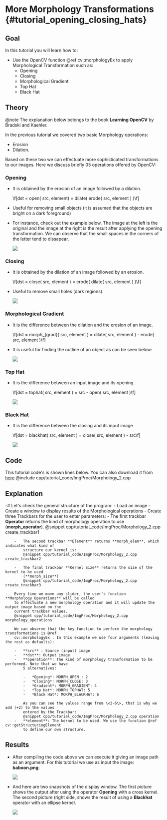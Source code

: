 More Morphology Transformations {#tutorial_opening_closing_hats}
===============================

Goal
----

In this tutorial you will learn how to:

-   Use the OpenCV function @ref cv::morphologyEx to apply Morphological Transformation such as:
    -   Opening
    -   Closing
    -   Morphological Gradient
    -   Top Hat
    -   Black Hat

Theory
------

@note The explanation below belongs to the book **Learning OpenCV** by Bradski and Kaehler.

In the previous tutorial we covered two basic Morphology operations:

-   Erosion
-   Dilation.

Based on these two we can effectuate more sophisticated transformations to our images. Here we
discuss briefly 05 operations offered by OpenCV:

### Opening

-   It is obtained by the erosion of an image followed by a dilation.

    \f[dst = open( src, element) = dilate( erode( src, element ) )\f]

-   Useful for removing small objects (it is assumed that the objects are bright on a dark
    foreground)
-   For instance, check out the example below. The image at the left is the original and the image
    at the right is the result after applying the opening transformation. We can observe that the
    small spaces in the corners of the letter tend to dissapear.

    ![](images/Morphology_2_Tutorial_Theory_Opening.png)

### Closing

-   It is obtained by the dilation of an image followed by an erosion.

    \f[dst = close( src, element ) = erode( dilate( src, element ) )\f]

-   Useful to remove small holes (dark regions).

    ![](images/Morphology_2_Tutorial_Theory_Closing.png)

### Morphological Gradient

-   It is the difference between the dilation and the erosion of an image.

    \f[dst = morph_{grad}( src, element ) = dilate( src, element ) - erode( src, element )\f]

-   It is useful for finding the outline of an object as can be seen below:

    ![](images/Morphology_2_Tutorial_Theory_Gradient.png)

### Top Hat

-   It is the difference between an input image and its opening.

    \f[dst = tophat( src, element ) = src - open( src, element )\f]

    ![](images/Morphology_2_Tutorial_Theory_TopHat.png)

### Black Hat

-   It is the difference between the closing and its input image

    \f[dst = blackhat( src, element ) = close( src, element ) - src\f]

    ![](images/Morphology_2_Tutorial_Theory_BlackHat.png)

Code
----

This tutorial code's is shown lines below. You can also download it from
[here](https://github.com/opencv/opencv/tree/master/samples/cpp/tutorial_code/ImgProc/Morphology_2.cpp)
@include cpp/tutorial_code/ImgProc/Morphology_2.cpp

Explanation
-----------

-#  Let's check the general structure of the program:
    -   Load an image
    -   Create a window to display results of the Morphological operations
    -   Create three Trackbars for the user to enter parameters:
        -   The first trackbar **Operator** returns the kind of morphology operation to use
            (**morph_operator**).
            @snippet cpp/tutorial_code/ImgProc/Morphology_2.cpp create_trackbar1

        -   The second trackbar **Element** returns **morph_elem**, which indicates what kind of
            structure our kernel is:
            @snippet cpp/tutorial_code/ImgProc/Morphology_2.cpp create_trackbar2

        -   The final trackbar **Kernel Size** returns the size of the kernel to be used
            (**morph_size**)
            @snippet cpp/tutorial_code/ImgProc/Morphology_2.cpp create_trackbar3

    -   Every time we move any slider, the user's function **Morphology_Operations** will be called
        to effectuate a new morphology operation and it will update the output image based on the
        current trackbar values.
        @snippet cpp/tutorial_code/ImgProc/Morphology_2.cpp morphology_operations

        We can observe that the key function to perform the morphology transformations is @ref
        cv::morphologyEx . In this example we use four arguments (leaving the rest as defaults):

        -   **src** : Source (input) image
        -   **dst**: Output image
        -   **operation**: The kind of morphology transformation to be performed. Note that we have
            5 alternatives:

            -   *Opening*: MORPH_OPEN : 2
            -   *Closing*: MORPH_CLOSE: 3
            -   *Gradient*: MORPH_GRADIENT: 4
            -   *Top Hat*: MORPH_TOPHAT: 5
            -   *Black Hat*: MORPH_BLACKHAT: 6

            As you can see the values range from \<2-6\>, that is why we add (+2) to the values
            entered by the Trackbar:
            @snippet cpp/tutorial_code/ImgProc/Morphology_2.cpp operation
        -   **element**: The kernel to be used. We use the function @ref cv::getStructuringElement
            to define our own structure.

Results
-------

-   After compiling the code above we can execute it giving an image path as an argument. For this
    tutorial we use as input the image: **baboon.png**:

    ![](images/Morphology_2_Tutorial_Original_Image.jpg)

-   And here are two snapshots of the display window. The first picture shows the output after using
    the operator **Opening** with a cross kernel. The second picture (right side, shows the result
    of using a **Blackhat** operator with an ellipse kernel.

    ![](images/Morphology_2_Tutorial_Result.jpg)
